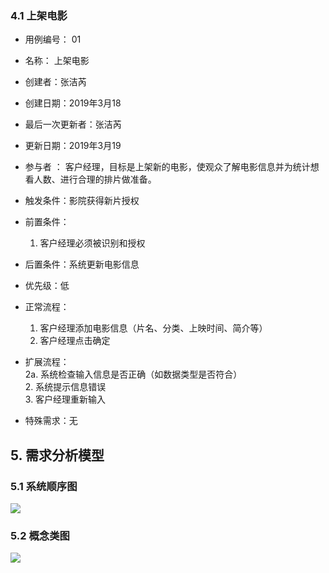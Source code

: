 

### 4.1 上架电影

- 用例编号：      01

- 名称：       上架电影

- 创建者：张洁芮

- 创建日期：2019年3月18

- 最后一次更新者：张洁芮

- 更新日期：2019年3月19

- 参与者 ：        客户经理，目标是上架新的电影，使观众了解电影信息并为统计想看人数、进行合理的排片做准备。

- 触发条件：影院获得新片授权

- 前置条件：

  1. 客户经理必须被识别和授权

- 后置条件：系统更新电影信息

- 优先级：低

- 正常流程：
    1. 客户经理添加电影信息（片名、分类、上映时间、简介等）
    2. 客户经理点击确定

- 扩展流程：  
    2a.  系统检查输入信息是否正确（如数据类型是否符合）  
        2. 系统提示信息错误  
        3. 客户经理重新输入

- 特殊需求：无
## 5. 需求分析模型
### 5.1 系统顺序图
  ![](http://ruangong.oss-cn-beijing.aliyuncs.com/%E7%94%B5%E5%BD%B1%E4%B8%8A%E6%9E%B6%E9%A1%BA%E5%BA%8F%E5%9B%BE.jpg)
### 5.2 概念类图
![](https://ruangong.oss-cn-beijing.aliyuncs.com/%E4%B8%8A%E6%9E%B6%E7%94%B5%E5%BD%B1_%E6%A6%82%E5%BF%B5%E7%B1%BB%E5%9B%BE.jpg
)

